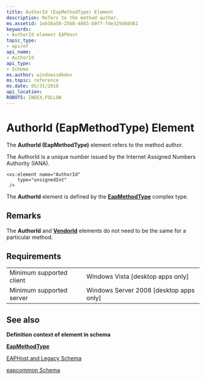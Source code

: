 ```yaml
---
title: AuthorId (EapMethodType) Element
description: Refers to the method author.
ms.assetid: 1eb16a50-25b8-4883-b9ff-fde329d8dd81
keywords:
- AuthorId element EAPHost
topic_type:
- apiref
api_name:
- AuthorId
api_type:
- Schema
ms.author: windowssdkdev
ms.topic: reference
ms.date: 05/31/2018
api_location: 
ROBOTS: INDEX,FOLLOW
---
```


# AuthorId (EapMethodType) Element

The **AuthorId (EapMethodType)** element refers to the method author.

The AuthorId is a unique number issued by the Internet Assigned Numbers Authority (IANA).

``` syntax
<xs:element name="AuthorId"
    type="unsignedInt"
 />
```

The **AuthorId** element is defined by the [**EapMethodType**](eapcommonschema-eapmethodtype-complextype.md) complex type.

## Remarks

The **AuthorId** and [**VendorId**](eapcommonschema-vendorid-eapmethodtype-element.md) elements do not need to be the same for a particular method.

## Requirements



|                                     |                                                      |
|-------------------------------------|------------------------------------------------------|
| Minimum supported client<br/> | Windows Vista \[desktop apps only\]<br/>       |
| Minimum supported server<br/> | Windows Server 2008 \[desktop apps only\]<br/> |



## See also

<dl> <dt>

**Definition context of element in schema**
</dt> <dt>

[**EapMethodType**](eapcommonschema-eapmethodtype-complextype.md)
</dt> <dt>

[EAPHost and Legacy Schema](eaphost-schemas.md)
</dt> <dt>

[eapcommon Schema](eapcommonschema-schema.md)
</dt> </dl>

 

 






